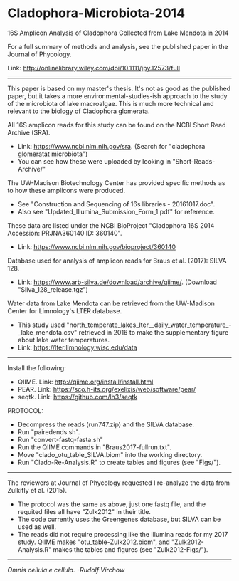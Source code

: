 # Cladophora-Microbiota-2014
16S Amplicon Analysis of Cladophora Collected from Lake Mendota in 2014

For a full summary of methods and analysis, see the published paper in the Journal of Phycology. 

Link: http://onlinelibrary.wiley.com/doi/10.1111/jpy.12573/full

---

This paper is based on my master's thesis. It's not as good as the published paper, but it takes a more environmental-studies-ish approach to the study of the microbiota of lake macroalgae. This is much more technical and relevant to the biology of Cladophora glomerata. 

All 16S amplicon reads for this study can be found on the NCBI Short Read Archive (SRA). 
* Link: https://www.ncbi.nlm.nih.gov/sra. (Search for "cladophora glomeratat microbiota") 
* You can see how these were uploaded by looking in "Short-Reads-Archive/"

The UW-Madison Biotechnology Center has provided specific methods as to how these amplicons were produced. 
* See "Construction and Sequencing of 16s libraries - 20161017.doc". 
* Also see "Updated_Illumina_Submission_Form_1.pdf" for reference. 

These data are listed under the NCBI BioProject "Cladophora 16S 2014 Accession: PRJNA360140 ID: 360140". 
* Link: https://www.ncbi.nlm.nih.gov/bioproject/360140

Database used for analysis of amplicon reads for Braus et al. (2017): SILVA 128. 
* Link: https://www.arb-silva.de/download/archive/qiime/. (Download "Silva_128_release.tgz")

Water data from Lake Mendota can be retrieved from the UW-Madison Center for Limnology's LTER database. 
* This study used "north_temperate_lakes_lter__daily_water_temperature_-_lake_mendota.csv" retrieved in 2016 to make the supplementary figure about lake water temperatures. 
* Link: https://lter.limnology.wisc.edu/data

---

Install the following: 
* QIIME. Link: http://qiime.org/install/install.html
* PEAR. Link: https://sco.h-its.org/exelixis/web/software/pear/
* seqtk. Link: https://github.com/lh3/seqtk

PROTOCOL:
* Decompress the reads (run747.zip) and the SILVA database. 
* Run "pairedends.sh". 
* Run "convert-fastq-fasta.sh"
* Run the QIIME commands in "Braus2017-fullrun.txt". 
* Move "clado_otu_table_SILVA.biom" into the working directory. 
* Run "Clado-Re-Analysis.R" to create tables and figures (see "Figs/"). 

---

The reviewers at Journal of Phycology requested I re-analyze the data from Zulkifly et al. (2015). 
* The protocol was the same as above, just one fastq file, and the requited files all have "Zulk2012" in their title. 
* The code currently uses the Greengenes database, but SILVA can be used as well. 
* The reads did not require processing like the Illumina reads for my 2017 study. QIIME makes "otu_table-Zulk2012.biom", and "Zulk2012-Analysis.R" makes the tables and figures (see "Zulk2012-Figs/"). 

---

*Omnis cellula e cellula. -Rudolf Virchow*